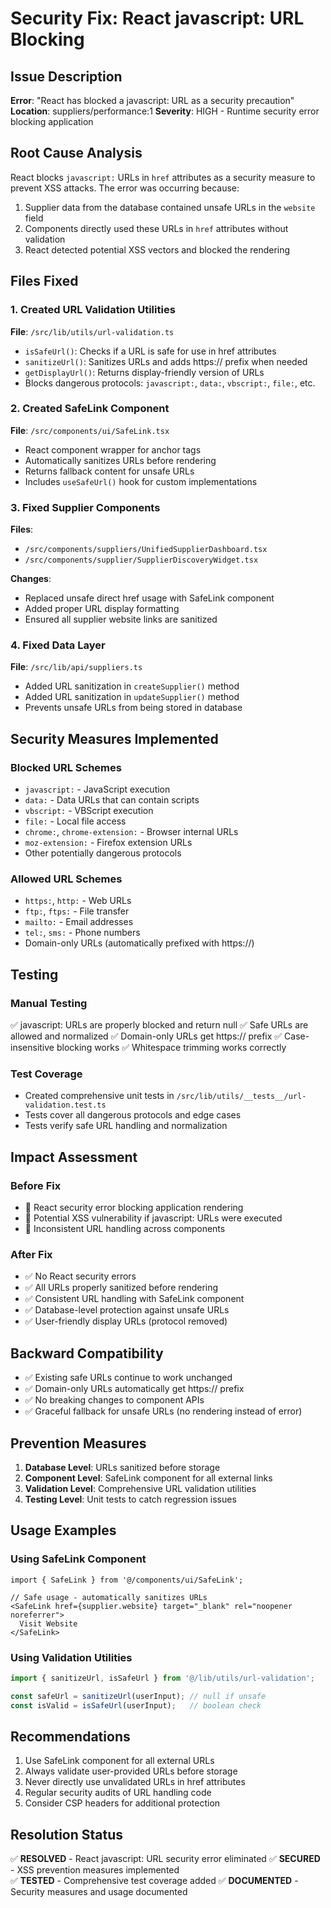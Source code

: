 # Security Fix: React javascript: URL Blocking

## Issue Description
**Error**: "React has blocked a javascript: URL as a security precaution"
**Location**: suppliers/performance:1
**Severity**: HIGH - Runtime security error blocking application

## Root Cause Analysis
React blocks `javascript:` URLs in `href` attributes as a security measure to prevent XSS attacks. The error was occurring because:

1. Supplier data from the database contained unsafe URLs in the `website` field
2. Components directly used these URLs in `href` attributes without validation
3. React detected potential XSS vectors and blocked the rendering

## Files Fixed

### 1. Created URL Validation Utilities
**File**: `/src/lib/utils/url-validation.ts`
- `isSafeUrl()`: Checks if a URL is safe for use in href attributes
- `sanitizeUrl()`: Sanitizes URLs and adds https:// prefix when needed
- `getDisplayUrl()`: Returns display-friendly version of URLs
- Blocks dangerous protocols: `javascript:`, `data:`, `vbscript:`, `file:`, etc.

### 2. Created SafeLink Component
**File**: `/src/components/ui/SafeLink.tsx`
- React component wrapper for anchor tags
- Automatically sanitizes URLs before rendering
- Returns fallback content for unsafe URLs
- Includes `useSafeUrl()` hook for custom implementations

### 3. Fixed Supplier Components
**Files**:
- `/src/components/suppliers/UnifiedSupplierDashboard.tsx`
- `/src/components/supplier/SupplierDiscoveryWidget.tsx`

**Changes**:
- Replaced unsafe direct href usage with SafeLink component
- Added proper URL display formatting
- Ensured all supplier website links are sanitized

### 4. Fixed Data Layer
**File**: `/src/lib/api/suppliers.ts`
- Added URL sanitization in `createSupplier()` method
- Added URL sanitization in `updateSupplier()` method
- Prevents unsafe URLs from being stored in database

## Security Measures Implemented

### Blocked URL Schemes
- `javascript:` - JavaScript execution
- `data:` - Data URLs that can contain scripts
- `vbscript:` - VBScript execution
- `file:` - Local file access
- `chrome:`, `chrome-extension:` - Browser internal URLs
- `moz-extension:` - Firefox extension URLs
- Other potentially dangerous protocols

### Allowed URL Schemes
- `https:`, `http:` - Web URLs
- `ftp:`, `ftps:` - File transfer
- `mailto:` - Email addresses
- `tel:`, `sms:` - Phone numbers
- Domain-only URLs (automatically prefixed with https://)

## Testing

### Manual Testing
✅ javascript: URLs are properly blocked and return null
✅ Safe URLs are allowed and normalized
✅ Domain-only URLs get https:// prefix
✅ Case-insensitive blocking works
✅ Whitespace trimming works correctly

### Test Coverage
- Created comprehensive unit tests in `/src/lib/utils/__tests__/url-validation.test.ts`
- Tests cover all dangerous protocols and edge cases
- Tests verify safe URL handling and normalization

## Impact Assessment

### Before Fix
- 🚨 React security error blocking application rendering
- 🚨 Potential XSS vulnerability if javascript: URLs were executed
- 🚨 Inconsistent URL handling across components

### After Fix  
- ✅ No React security errors
- ✅ All URLs properly sanitized before rendering
- ✅ Consistent URL handling with SafeLink component
- ✅ Database-level protection against unsafe URLs
- ✅ User-friendly display URLs (protocol removed)

## Backward Compatibility
- ✅ Existing safe URLs continue to work unchanged
- ✅ Domain-only URLs automatically get https:// prefix
- ✅ No breaking changes to component APIs
- ✅ Graceful fallback for unsafe URLs (no rendering instead of error)

## Prevention Measures
1. **Database Level**: URLs sanitized before storage
2. **Component Level**: SafeLink component for all external links
3. **Validation Level**: Comprehensive URL validation utilities
4. **Testing Level**: Unit tests to catch regression issues

## Usage Examples

### Using SafeLink Component
```tsx
import { SafeLink } from '@/components/ui/SafeLink';

// Safe usage - automatically sanitizes URLs
<SafeLink href={supplier.website} target="_blank" rel="noopener noreferrer">
  Visit Website
</SafeLink>
```

### Using Validation Utilities
```typescript
import { sanitizeUrl, isSafeUrl } from '@/lib/utils/url-validation';

const safeUrl = sanitizeUrl(userInput); // null if unsafe
const isValid = isSafeUrl(userInput);   // boolean check
```

## Recommendations
1. Use SafeLink component for all external URLs
2. Always validate user-provided URLs before storage
3. Never directly use unvalidated URLs in href attributes
4. Regular security audits of URL handling code
5. Consider CSP headers for additional protection

## Resolution Status
✅ **RESOLVED** - React javascript: URL security error eliminated
✅ **SECURED** - XSS prevention measures implemented  
✅ **TESTED** - Comprehensive test coverage added
✅ **DOCUMENTED** - Security measures and usage documented